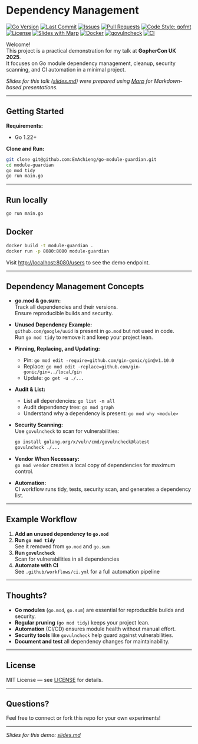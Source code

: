 # Dependency Management

[![Go Version](https://img.shields.io/badge/go%20version-go1.24-blue)](https://golang.org/doc/go1.24)
[![Last Commit](https://img.shields.io/github/last-commit/EmAchieng/go-module-guardian)](https://github.com/EmAchieng/go-module-guardian/commits)
[![Issues](https://img.shields.io/github/issues/EmAchieng/go-module-guardian)](https://github.com/EmAchieng/go-module-guardian/issues)
[![Pull Requests](https://img.shields.io/github/issues-pr/EmAchieng/go-module-guardian)](https://github.com/EmAchieng/go-module-guardian/pulls)
[![Code Style: gofmt](https://img.shields.io/badge/code%20style-gofmt-brightgreen.svg)](https://golang.org/doc/go1.22#gofmt)
[![License](https://img.shields.io/github/license/EmAchieng/go-module-guardian)](./LICENSE)
[![Slides with Marp](https://img.shields.io/badge/slides-marp-blue?logo=marp)](https://marp.app/)
[![Docker](https://img.shields.io/badge/docker-ready-blue?logo=docker)](https://www.docker.com/)
[![govulncheck](https://img.shields.io/badge/security-govulncheck-blue)](https://pkg.go.dev/golang.org/x/vuln/cmd/govulncheck)
[![CI](https://github.com/EmAchieng/go-module-guardian/actions/workflows/ci.yml/badge.svg)](https://github.com/EmAchieng/go-module-guardian/actions/workflows/ci.yml)


Welcome!  
This project is a practical demonstration for my talk at **GopherCon UK 2025**.  
It focuses on Go module dependency management, cleanup, security scanning, and CI automation in a minimal project.

_Slides for this talk ([slides.md](./slides.md)) were prepared using [Marp](https://marp.app/) for Markdown-based presentations._

---

##  Getting Started

**Requirements:**  
- Go 1.22+

**Clone and Run:**
```sh
git clone git@github.com:EmAchieng/go-module-guardian.git
cd module-guardian
go mod tidy
go run main.go
```
---

## Run locally

```bash
go run main.go
```

## Docker

```bash
docker build -t module-guardian .
docker run -p 8080:8080 module-guardian
```
Visit [http://localhost:8080/users](http://localhost:8080/users) to see the demo endpoint.

---

## Dependency Management Concepts

- **go.mod & go.sum:**  
  Track all dependencies and their versions.  
  Ensure reproducible builds and security.

- **Unused Dependency Example:**  
  `github.com/google/uuid` is present in `go.mod` but not used in code.  
  Run `go mod tidy` to remove it and keep your project lean.

- **Pinning, Replacing, and Updating:**  
  - Pin: `go mod edit -require=github.com/gin-gonic/gin@v1.10.0`
  - Replace: `go mod edit -replace=github.com/gin-gonic/gin=../local/gin`
  - Update: `go get -u ./...`

- **Audit & List:**  
  - List all dependencies: `go list -m all`
  - Audit dependency tree: `go mod graph`
  - Understand why a dependency is present: `go mod why <module>`

- **Security Scanning:**  
  Use `govulncheck` to scan for vulnerabilities:
  ```sh
  go install golang.org/x/vuln/cmd/govulncheck@latest
  govulncheck ./...
  ```

- **Vendor When Necessary:**  
  `go mod vendor` creates a local copy of dependencies for maximum control.

- **Automation:**  
  CI workflow runs tidy, tests, security scan, and generates a dependency list.

---

## Example Workflow

1. **Add an unused dependency to `go.mod`**
2. **Run `go mod tidy`**  
   See it removed from `go.mod` and `go.sum`
3. **Run `govulncheck`**  
   Scan for vulnerabilities in all dependencies
4. **Automate with CI**  
   See `.github/workflows/ci.yml` for a full automation pipeline

---

## Thoughts?

- **Go modules** (`go.mod`, `go.sum`) are essential for reproducible builds and security.
- **Regular pruning** (`go mod tidy`) keeps your project lean.
- **Automation** (CI/CD) ensures module health without manual effort.
- **Security tools** like `govulncheck` help guard against vulnerabilities.
- **Document and test** all dependency changes for maintainability.

---

## License

MIT License — see [LICENSE](LICENSE) for details.

---

##  Questions?

Feel free to connect or fork this repo for your own experiments!

---

_Slides for this demo: [slides.md](./slides.md)_